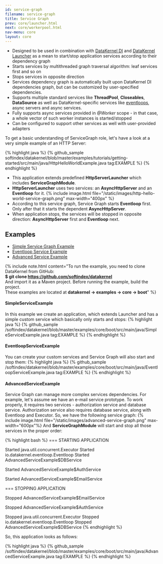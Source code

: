 ```yaml
---
id: service-graph
filename: service-graph
title: Service Graph
prev: core/launcher.html
next: core/workerpool.html
nav-menu: core
layout: core
---
```


* Designed to be used in combination with [DataKernel DI](/docs/core/di.html) and 
[DataKernel Launcher](/docs/core/launcher.html) as a mean to start/stop application services according to their 
dependency graph
* Starts services by multithreaded graph traversal algorithm: leaf services first and so on
* Stops services in opposite direction
* Services dependency graph is automatically built upon DataKernel DI dependencies graph, but can be customized by 
user-specified dependencies.
* Supports multiple standard services like **ThreadPool**, **Closeables**, **DataSource** as well as DataKernel-specific 
services like [eventloops](/docs/core/eventloop.html), async servers and async services.
* Fully supports async services provided in *@Worker* scope - in that case, a whole vector of such worker instances is 
started/stopped
* Can be configured to support other services as well with user-provided adapters

To get a basic understanding of ServiceGraph role, let's have a look at a very simple example of an HTTP Server:

{% highlight java %}
{% github_sample softindex/datakernel/blob/master/examples/tutorials/getting-started/src/main/java/HttpHelloWorldExample.java tag:EXAMPLE %}
{% endhighlight %}

* This application extends predefined **HttpServerLauncher** which includes **ServiceGraphModule**. 
* **HttpServerLauncher** uses two services: an **AsyncHttpServer** and an **Eventloop** for it. 
{% include image.html file="/static/images/http-hello-world-service-graph.png" max-width="400px" %}
* According to this service graph, Service Graph starts **Eventloop** first. Only after that it starts the dependent 
**AsyncHttpServer**.
* When application stops, the services will be stopped in opposite direction: **AsyncHttpServer** first and 
**Eventloop** next.


## Examples

* [Simple Service Graph Example](#simpleserviceexample)
* [Eventloop Service Example](#eventloopserviceexample)
* [Advanced Service Example](#advancedserviceexample)

{% include note.html content="To run the example, you need to clone DataKernel from GitHub: 
<br> <b>$ git clone https://github.com/softindex/datakernel</b> 
<br> And import it as a Maven project. Before running the example, build the project.
<br> These examples are located at <b>datakernel -> examples -> core -> boot</b>" %}

#### **SimpleServiceExample**
In this example we create an application, which extends Launcher and has a simple custom service which basically only 
starts and stops:
{% highlight java %}
{% github_sample /softindex/datakernel/blob/master/examples/core/boot/src/main/java/SimpleServiceExample.java tag:EXAMPLE %}
{% endhighlight %}

#### **EventloopServiceExample**
You can create your custom services and Service Graph will also start and stop them:
{% highlight java %}
{% github_sample /softindex/datakernel/blob/master/examples/core/boot/src/main/java/EventloopServiceExample.java tag:EXAMPLE %}
{% endhighlight %}

#### **AdvancedServiceExample**
Service Graph can manage more complex services dependencies. For example, let's assume we have an e-mail service 
prototype. To work properly, it requires two services - authorization service and database service. Authorization 
service also requires database service, along with Eventloop and Executor. So, we have the following service graph:
{% include image.html file="/static/images/advanced-service-graph.png" max-width="600px"%}
And **ServiceGraphModule** will start and stop all those services in the proper order:

{% highlight bash %}
 === STARTING APPLICATION

Started java.util.concurrent.Executor 
Started io.datakernel.eventloop.Eventloop 
Started AdvancedServiceExample$DBService 

Started AdvancedServiceExample$AuthService

Started AdvancedServiceExample$EmailService

 === STOPPING APPLICATION

Stopped AdvancedServiceExample$EmailService

Stopped AdvancedServiceExample$AuthService

Stopped java.util.concurrent.Executor
Stopped io.datakernel.eventloop.Eventloop 
Stopped AdvancedServiceExample$DBService
{% endhighlight %}

So, this application looks as follows:

{% highlight java %}
{% github_sample /softindex/datakernel/blob/master/examples/core/boot/src/main/java/AdvancedServiceExample.java tag:EXAMPLE %}
{% endhighlight %}
